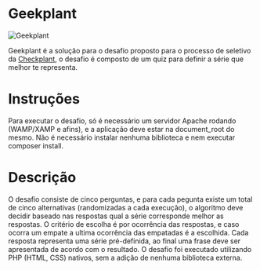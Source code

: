 # Geekplant

![Geekplant](demo/geekplant.gif)

Geekplant é a solução para o desafio proposto para o processo de seletivo da [Checkplant](https://www.checkplant.com.br/), o desafio é composto de um quiz para definir  a série que melhor te representa.

# Instruções

Para executar o desafio, só é necessário um servidor Apache rodando (WAMP/XAMP e afins), e a aplicação deve estar na document_root do mesmo.
Não é necessário instalar nenhuma biblioteca e nem executar composer install.

# Descrição

O desafio consiste de cinco perguntas, e para cada pegunta existe um total de cinco alternativas (randomizadas a cada execução), o algoritmo deve decidir baseado nas respostas qual a série corresponde melhor as respostas. O critério de escolha é por ocorrência das respostas, e caso ocorra um empate a ultima ocorrência das empatadas é a escolhida.
Cada resposta representa uma série pré-definida, ao final uma frase deve ser apresentada de acordo com o resultado.
O desafio foi executado utilizando PHP (HTML, CSS) nativos, sem a adição de nenhuma biblioteca externa.